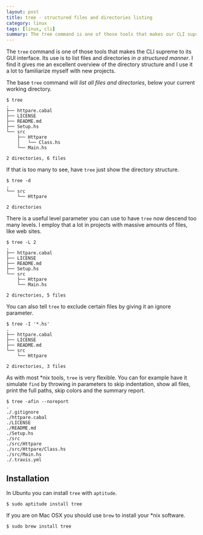 ```yaml
---
layout: post
title: tree - structured files and directories listing
category: linux
tags: [linux, cli]
summary: The tree command is one of those tools that makes our CLI supreme to its GUI interface. Its use is to list files and directories in a structured manner. I find it gives me an excellent overview of the directory structure and I use it a lot to familiarize myself with new projects.
---
```

The `tree` command is one of those tools that makes the CLI supreme to its GUI interface. Its use is to list files and directories *in a structured manner*. I find it gives me an excellent overview of the directory structure and I use it a lot to familiarize myself with new projects.

The base `tree` command will *list all files and directories*, below your current working directory.

    $ tree
    .
    ├── httpare.cabal
    ├── LICENSE
    ├── README.md
    ├── Setup.hs
    └── src
        ├── Httpare
        │   └── Class.hs
        └── Main.hs
    
    2 directories, 6 files

If that is too many to see, have `tree` just show the directory structure.

    $ tree -d
    .
    └── src
        └── Httpare
    
    2 directories

There is a useful level parameter you can use to have `tree` now descend too many levels. I employ that a lot in projects with massive amounts of files, like web sites.

    $ tree -L 2
    .
    ├── httpare.cabal
    ├── LICENSE
    ├── README.md
    ├── Setup.hs
    └── src
        ├── Httpare
        └── Main.hs
    
    2 directories, 5 files

You can also tell `tree` to exclude certain files by giving it an ignore parameter.

    $ tree -I '*.hs'
    .
    ├── httpare.cabal
    ├── LICENSE
    ├── README.md
    └── src
        └── Httpare
    
    2 directories, 3 files

As with most *nix tools, `tree` is very flexible. You can for example have it simulate `find` by throwing in parameters to skip indentation, show all files, print the full paths, skip colors and the summary report.

    $ tree -afin --noreport
    .
    ./.gitignore
    ./httpare.cabal
    ./LICENSE
    ./README.md
    ./Setup.hs
    ./src
    ./src/Httpare
    ./src/Httpare/Class.hs
    ./src/Main.hs
    ./.travis.yml

## Installation

In Ubuntu you can install `tree` with `aptitude`.

    $ sudo aptitude install tree

If you are on Mac OSX you should use `brew` to install your *nix software.

    $ sudo brew install tree
